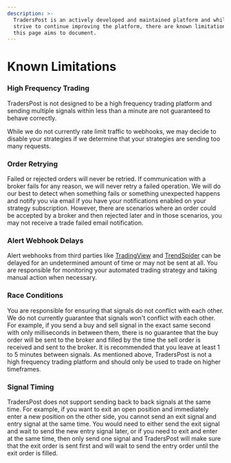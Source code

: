 ```yaml
---
description: >-
  TradersPost is an actively developed and maintained platform and while we
  strive to continue improving the platform, there are known limitations that
  this page aims to document.
---
```


# Known Limitations

### High Frequency Trading

TradersPost is not designed to be a high frequency trading platform and sending multiple signals within less than a minute are not guaranteed to behave correctly.

While we do not currently rate limit traffic to webhooks, we may decide to disable your strategies if we determine that your strategies are sending too many requests.

### Order Retrying

Failed or rejected orders will never be retried. If communication with a broker fails for any reason, we will never retry a failed operation. We will do our best to detect when something fails or something unexpected happens and notify you via email if you have your notifications enabled on your strategy subscription. However, there are scenarios where an order could be accepted by a broker and then rejected later and in those scenarios, you may not receive a trade failed email notification.

### Alert Webhook Delays

Alert webhooks from third parties like [TradingView](../tradingview.md) and [TrendSpider](../trend-spider.md) can be delayed for an undetermined amount of time or may not be sent at all. You are responsible for monitoring your automated trading strategy and taking manual action when necessary.&#x20;

### Race Conditions

You are responsible for ensuring that signals do not conflict with each other. We do not currently guarantee that signals won't conflict with each other. For example, if you send a buy and sell signal in the exact same second with only milliseconds in between them, there is no guarantee that the buy order will be sent to the broker and filled by the time the sell order is received and sent to the broker. It is recommended that you leave at least 1 to 5 minutes between signals. As mentioned above, TradersPost is not a high frequency trading platform and should only be used to trade on higher timeframes.

### Signal Timing

TradersPost does not support sending back to back signals at the same time. For example, if you want to exit an open position and immediately enter a new position on the other side, you cannot send an exit signal and entry signal at the same time. You would need to either send the exit signal and wait to send the new entry signal later, or if you need to exit and enter at the same time, then only send one signal and TradersPost will make sure that the exit order is sent first and will wait to send the entry order until the exit order is filled.
